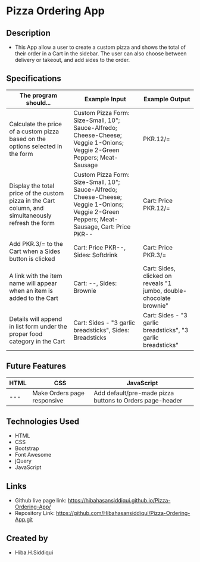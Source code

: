 # Pizza Ordering App

## Description

- This App allow a user to create a custom pizza and shows the total of their order in a Cart in the sidebar. The user can also choose between delivery or takeout, and add sides to the order.

## Specifications

The program should... | Example Input | Example Output
----- | ----- | -----
Calculate the price of a custom pizza based on the options selected in the form | Custom Pizza Form: Size-Small, 10"; Sauce-Alfredo; Cheese-Cheese; Veggie 1-Onions; Veggie 2-Green Peppers; Meat-Sausage | PKR.12/=
Display the total price of the custom pizza in the Cart column, and simultaneously refresh the form | Custom Pizza Form: Size-Small, 10"; Sauce-Alfredo; Cheese-Cheese; Veggie 1-Onions; Veggie 2-Green Peppers; Meat-Sausage, Cart: Price PKR-- | Cart: Price PKR.12/=
Add PKR.3/= to the Cart when a Sides button is clicked | Cart: Price PKR--, Sides: Softdrink | Cart: Price PKR.3/=
A link with the item name will appear when an item is added to the Cart | Cart: --, Sides: Brownie | Cart: Sides, clicked on reveals "1 jumbo, double-chocolate brownie"
Details will append in list form under the proper food category in the Cart | Cart: Sides - "3 garlic breadsticks", Sides: Breadsticks  | Cart: Sides - "3 garlic breadsticks", "3 garlic breadsticks"

## Future Features

HTML | CSS | JavaScript
----- | ----- | -----
--- | Make Orders page responsive | Add default/pre-made pizza buttons to Orders page-header

## Technologies Used

- HTML
- CSS
- Bootstrap
- Font Awesome
- jQuery
- JavaScript

## Links
- Github live page link: https://hibahasansiddiqui.github.io/Pizza-Ordering-App/
- Repository Link: https://github.com/Hibahasansiddiqui/Pizza-Ordering-App.git

## Created by
- Hiba.H.Siddiqui

